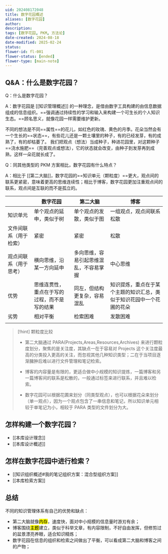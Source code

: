 ```yaml
---
uid: 202408172048
title: 数字花园概述
aliases: [数字花园]
author: 
description: 
tags: [数字花园, PKM, 方法论]
date-created: 2024-08-18
date-modified: 2025-02-24
status: 
flower-id: fl-001
flower-status: [ended]
flower-type: [main-note]
---
```


## Q&A：什么是数字花园？

Q：什么是数字花园？

A：数字花园是 [[知识管理概述]] 的一种理念，是借由数字工具构建的由信息数据组成的信息组织。==强调通过持续性的学习和输入来构建一个可生长的个人知识生态。==顾名思义，就像花园一样需要维护更新。

不同的想法是不同==属性==的花儿，如红色的玫瑰、黄色的月季。花朵当然会有一个生长的==状态==，有些花儿还是一颗土壤里的种子，有的已经发芽，有的成熟了，有的却枯萎了。
我们把观点（想法）当成种子，种进花园里，对这颗种子==浇水施肥==（完善观点或想法），它的状态就会改变，由种子到发芽再到成熟，这样一朵花就长成了。

Q：同其他类型的 PKM 方案相比，数字花园有什么特点？

A：相比于 [[第二大脑]]，数字花园的==知识单元（颗粒度）==更大，观点间的联系更紧密，意味着更高的思维连续性；相比于博客，数字花园更加注重观点间的联系，观点间是互联的而不是孤立的。

|             | 数字花园                   | 第二大脑                | 博客                                 |
| ----------- | ---------------------- | ------------------- | ---------------------------------- |
| 知识单元        | 单个观点的延申，类似于树           | 单个观点的发散，类似于图        | 一组观点，观点间联系松散                       |
| 文件间联系（用于检索） | 紧密                     | 紧密                  | 松散                                 |
| 观点间联系（用于思考） | 横向思维，沿某一方向延申           | 多向思维，容易引起思维混乱，不容易掌握 | 中心思维                               |
| 优势          | 思维连贯性，重点在于写的过程，而不是写的结果 | 同左，但结构更复杂，容易混乱      | 知识提炼，重点在于某个主题的知识汇总，类似于知识花园中一个花圃的花朵 |
| 劣势          | 相对平衡                   | 检索困难                | 发散困难                               |
|             |                        |                     |                                    |

> [!hint] 颗粒度比较
> - 第二大脑通过 PARA(Projects,Areas,Resources,Archives) 来进行颗粒度划分，聚焦的是关注度，其缺点一在于容易对 Projects 这个关注度最高的分类投入更高的关注，而忽视其他几种知识类型；二在于当项目逐渐臃肿后难以进行文件管理和笔记检索。
>
> - 博客的内容量是有限的，更适合做中小规模的知识提炼，一篇博客和另一篇博客间的联系是松散的，一般通过标签来进行联系，并且难以检索。
>
> - 数字花园可以根据花圃来划分（同类型观点），也可以根据花朵来划分（单一观点），因为一个观点包含了一串信息和笔记，所以知识单元相较于单笔记为小，相较于 PARA 类型的文件划分为大。

## 怎样构建一个数字花园？

- [[本库设计理念]]
- [[本库设计概述]]

## 怎样在数字花园中进行检索？

- [[知识组织概述#我的笔记组织方案：混合型组织方案]]
- [[本库检索方案]]

## 总结

不同的知识管理体系有自己的优势和缺点：

- 第二大脑就像<mark class="hltr-red">内存</mark>，速度快，面对中小规模的信息量时游刃有余；
- 博客围绕<mark class="hltr-red">主题</mark>建立，类似于科举文章，有内容限制，不好自由发挥，但修剪过的盆景漂亮养眼，适合知识精炼；
- 数字花园在信息的组织和检索之间做出了平衡，可以看成第二大脑和博客之间的产物；
